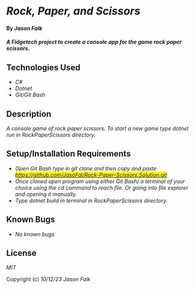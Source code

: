 # _Rock, Paper, and Scissors_

#### By _**Jason Falk**_

#### _A Fidgetech project to create a console app for the game rock paper scissors._

## Technologies Used

* _C#_
* _Dotnet_
* _Git/Git Bash_

## Description

_A console game of rock paper scissors. To start a new game type dotnet run in RockPaperScissors directory._

## Setup/Installation Requirements

* _Open Git Bash type in git clone and then copy and paste <mark>https://github.com/JasoFal/Rock-Paper-Scissors.Solution.git<mark>_
* _Once cloned open program using either Git Bash/ a terminal of your choice using the cd command to reach file. Or going into file explorer and opening it manually._
* _Type dotnet build in terminal in RockPaperScissors directory._

## Known Bugs

* _No known bugs_

## License

_MIT_

Copyright (c) _10/12/23_ _Jason Falk_
